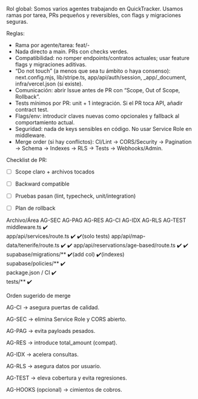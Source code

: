Rol global: Somos varios agentes trabajando en QuickTracker. Usamos ramas por tarea, PRs pequeños y reversibles, con flags y migraciones seguras.

Reglas:
- Rama por agente/tarea: feat/<area>-<corto>
- Nada directo a main. PRs con checks verdes.
- Compatibilidad: no romper endpoints/contratos actuales; usar feature flags y migraciones aditivas.
- “Do not touch” (a menos que sea tu ámbito o haya consenso): next.config.mjs, lib/stripe.ts, app/api/auth/session, _app/_document, infra/vercel.json (si existe).
- Comunicación: abrir Issue antes de PR con “Scope, Out of Scope, Rollback”.
- Tests mínimos por PR: unit + 1 integración. Si el PR toca API, añadir contract test.
- Flags/env: introducir claves nuevas como opcionales y fallback al comportamiento actual.
- Seguridad: nada de keys sensibles en código. No usar Service Role en middleware.
- Merge order (si hay conflictos): CI/Lint → CORS/Security → Pagination → Schema → Indexes → RLS → Tests → Webhooks/Admin.

Checklist de PR:
- [ ] Scope claro + archivos tocados
- [ ] Backward compatible
- [ ] Pruebas pasan (lint, typecheck, unit/integration)
- [ ] Plan de rollback


Archivo/Área	AG-SEC	AG-PAG	AG-RES	AG-CI	AG-IDX	AG-RLS	AG-TEST
middleware.ts	✔️						
app/api/services/route.ts		✔️					✔️(solo tests)
app/api/map-data/tenerife/route.ts		✔️					✔️
app/api/reservations/age-based/route.ts			✔️				✔️
supabase/migrations/**			✔️(add col)		✔️(indexes)		
supabase/policies/**						✔️	
package.json / CI				✔️			
tests/**							✔️


Orden sugerido de merge

AG-CI → asegura puertas de calidad.

AG-SEC → elimina Service Role y CORS abierto.

AG-PAG → evita payloads pesados.

AG-RES → introduce total_amount (compat).

AG-IDX → acelera consultas.

AG-RLS → asegura datos por usuario.

AG-TEST → eleva cobertura y evita regresiones.

AG-HOOKS (opcional) → cimientos de cobros.